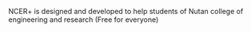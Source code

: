 NCER+ is designed and developed to help students of Nutan college of engineering and research
(Free for everyone)
